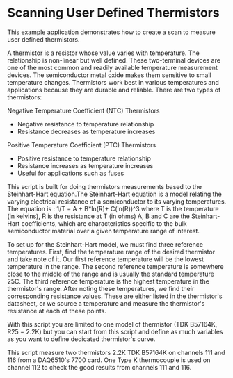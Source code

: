 
# Scanning User Defined Thermistors

This example application demonstrates how to create a scan to measure user defined thermistors. 

A thermistor is a resistor whose value varies with temperature. The relationship is non-linear but well defined. These two-terminal devices are one of the most common and readily available temperature measurement devices. The semiconductor metal oxide makes them sensitive to small temperature changes. Thermistors work best in various temperatures and applications because they are durable and reliable. There are two types of thermistors:

Negative Temperature Coefficient (NTC) Thermistors
* Negative resistance to temperature relationship
* Resistance decreases as temperature increases

Positive Temperature Coefficient (PTC) Thermistors
* Positive resistance to temperature relationship
* Resistance increases as temperature increases
* Useful for applications such as fuses
	
This script is built for doing thermistors measurements based to the Steinhart-Hart equation.The Steinhart-Hart equation is a model relating the varying electrical resistance of a semiconductor to its varying temperatures. The equation is :
    1/T = A + B*ln(R)+ C(ln(R))^3
where
    T is the temperature (in kelvins),
	R is the resistance at T (in ohms)
	A, B and C are the Steinhart-Hart coefficients, which are characteristics specific to the bulk semiconductor material over a given temperature range of interest.
 
        
To set up for the Steinhart-Hart model, we must find three reference temperatures. First, find the temperature range of the desired thermistor and take note of it. Our first reference temperature will be the lowest temperature in the range. The second reference temperature is somewhere close to the middle of the range and is usually the standard temperature 25C. The third reference temperature is the highest temperature in the thermistor's range. After noting these temperatures, we find their corresponding resistance values. These are either listed in the thermistor's datasheet, or we source a temperature and measure the thermistor's resistance at each of these points. 
	
With this script you are limited to one model of thermistor (TDK B57164K, R25 = 2.2K) but you can start from this script and define as much variables as you want to define dedicated thermistor's curve. 
	
This script measure two thermistors 2.2K TDK B57164K on channels 111 and 116 from a DAQ6510's 7700 card. One Type K thermocouple is used on channel 112 to check the good results from channels 111 and 116.
